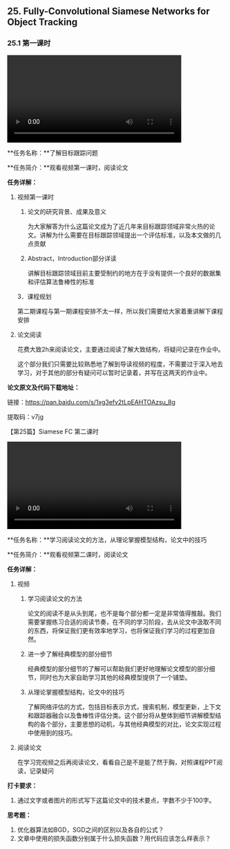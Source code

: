 ## 25. Fully-Convolutional Siamese Networks for Object Tracking

### 25.1 第一课时

<video width=80%  controls >
	<source type="video/mp4" src="025-fully-convolutional-siamese-networks-for-object-tracking/025-1.mp4">
</video>

**任务名称：**了解目标跟踪问题

**任务简介：**观看视频第一课时，阅读论文

**任务详解：**

1. 视频第一课时
   1. 论文的研究背景、成果及意义

      为大家解答为什么这篇论文成为了近几年来目标跟踪领域非常火热的论文。讲解为什么需要在目标跟踪领域提出一个评估标准，以及本文做的几点贡献

   2. Abstract，Introduction部分详读

      讲解目标跟踪领域目前主要受制约的地方在于没有提供一个良好的数据集和评估算法鲁棒性的标准

   3．课程规划

   ​	第二期课程与第一期课程安排不太一样，所以我们需要给大家着重讲解下课程安排

2. 论文阅读

   花费大致2h来阅读论文，主要通过阅读了解大致结构，将疑问记录在作业中。

   这个部分我们只需要比较熟悉地了解到导读视频的程度，不需要过于深入地去学习，对于其他的部分有疑问可以暂时记录着，并写在这两天的作业中。

**论文原文及代码下载地址：**

链接：https://pan.baidu.com/s/1xg3efv2tLpEAHTOAzsu_8g 

提取码：v7jg 

【第25篇】Siamese FC 第二课时

<video width=80%  controls >
	<source type="video/mp4" src="025-fully-convolutional-siamese-networks-for-object-tracking/025-2.mp4">
</video>

**任务名称：**学习阅读论文的方法，从理论掌握模型结构，论文中的技巧

**任务简介：**观看视频第二课时，阅读论文

**任务详解：**

1. 视频
   1. 学习阅读论文的方法

      论文的阅读不是从头到尾，也不是每个部分都一定是非常值得推敲。我们需要掌握练习合适的阅读节奏，在不同的学习阶段，去从论文中汲取不同的东西，将保证我们更有效率地学习，也将保证我们学习的过程更加自然。

   2. 进一步了解经典模型的部分细节

      经典模型的部分细节的了解可以帮助我们更好地理解论文模型的部分细节，同时也为大家自助学习其他的经典模型提供了一个铺垫。

   3. 从理论掌握模型结构，论文中的技巧

      了解网络评估的方式，包括目标表示方式，搜索机制，模型更新，上下文和跟踪器融合以及鲁棒性评估分类。这个部分将从整体到细节讲解模型结构的各个部分，主要思想的动机，与其他经典模型的对比，论文实现过程中使用到的技巧。

2. 阅读论文

   在学习完视频之后再阅读论文，看看自己是不是能了然于胸，对照课程PPT阅读，记录疑问

**打卡要求：**

1. 通过文字或者图片的形式写下这篇论文中的技术要点，字数不少于100字。

**思考题：**

1. 优化器算法如BGD，SGD之间的区别以及各自的公式？
2. 文章中使用的损失函数分别属于什么损失函数？用代码应该怎么样表示？